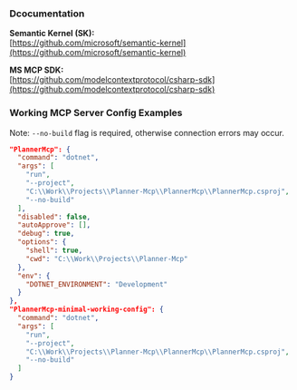 ### Dcocumentation

**Semantic Kernel (SK):**  
[https://github.com/microsoft/semantic-kernel](https://github.com/microsoft/semantic-kernel)

**MS MCP SDK:**  
[https://github.com/modelcontextprotocol/csharp-sdk](https://github.com/modelcontextprotocol/csharp-sdk)

### Working MCP Server Config Examples

Note: `--no-build` flag is required, otherwise connection errors may occur.

```json
"PlannerMcp": {
  "command": "dotnet",
  "args": [
    "run",
    "--project",
    "C:\\Work\\Projects\\Planner-Mcp\\PlannerMcp\\PlannerMcp.csproj",
    "--no-build"
  ],
  "disabled": false,
  "autoApprove": [],
  "debug": true,
  "options": {
    "shell": true,
    "cwd": "C:\\Work\\Projects\\Planner-Mcp"
  },
  "env": {
    "DOTNET_ENVIRONMENT": "Development"
  }
},
"PlannerMcp-minimal-working-config": {
  "command": "dotnet",
  "args": [
    "run",
    "--project",
    "C:\\Work\\Projects\\Planner-Mcp\\PlannerMcp\\PlannerMcp.csproj",
    "--no-build"
  ]
}